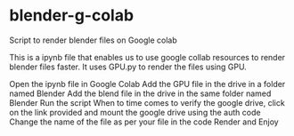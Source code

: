 # blender-g-colab
Script to render blender files on Google colab

This is a ipynb file that enables us to use google collab resources to render blender files faster. It uses GPU.py to render the files using GPU.

Open the ipynb file in Google Colab
Add the GPU file in the drive in a folder named Blender
Add the blend file in the drive in the same folder named Blender
Run the script
When to time comes to verify the google drive, click on the link provided and mount the google drive using the auth code
Change the name of the file as per your file in the code
Render and Enjoy
